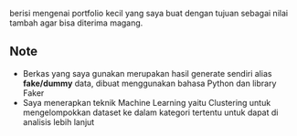 berisi mengenai portfolio kecil yang saya buat dengan tujuan sebagai nilai tambah agar bisa diterima magang.

## Note

- Berkas yang saya gunakan merupakan hasil generate sendiri alias **fake/dummy** data, dibuat menggunakan bahasa Python dan library Faker
- Saya menerapkan teknik Machine Learning yaitu Clustering untuk mengelompokkan dataset ke dalam kategori tertentu untuk dapat di analisis lebih lanjut

